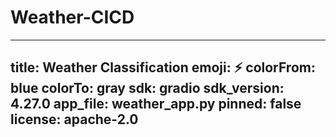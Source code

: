 # Weather-CICD

---
title: Weather Classification
emoji: ⚡
colorFrom: blue
colorTo: gray
sdk: gradio
sdk_version: 4.27.0
app_file: weather_app.py
pinned: false
license: apache-2.0
---